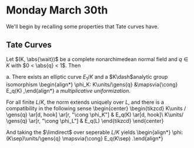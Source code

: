 # Monday March 30th

We'll begin by recalling some properties that Tate curves have.

## Tate Curves

Let $(K, \abs{\wait})$ be a complete nonarchimedean normal field and $q\in K$ with $0 < \abs{q} < 1$.
Then

a. There exists an elliptic curve $E_1/K$ and a $K\dash$analytic group isomorphism
  \begin{align*}
  \phi_K: K\units/\gens{q} &\mapsvia{\cong} E_q(K)
  ,\end{align*}
  a *multiplicative uniformization*.

  For all finite $L/K$, the norm extends uniquely over $L$, and there is a compatibility in the following sense
  \begin{center}
  \begin{tikzcd}
  K\units / \gens{q} \ar[d, hook] \ar[r, "\cong \phi_K"] & E_q(K) \ar[d, hook]\\
  K\units/ \gens{q} \ar[r, "\cong \phi_L"] & E_q(L)
  \end{tikzcd}
  \end{center}

  And taking the $\limdirect$ over seperable $L/K$ yields
  \begin{align*}
  \phi: (K\sep)\units/\gens{q} \mapsvia{\cong} E_q(K\sep)
  .\end{align*}

